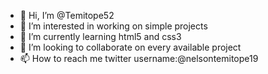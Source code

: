 - 👋 Hi, I’m @Temitope52
- 👀 I’m interested in working on simple projects
- 🌱 I’m currently learning html5 and css3
- 💞️ I’m looking to collaborate on every available project
- 📫 How to reach me twitter username:@nelsontemitope19

<!---
Temitope52/Temitope52 is a ✨ visual artist,painter and tech newbie.
--->
